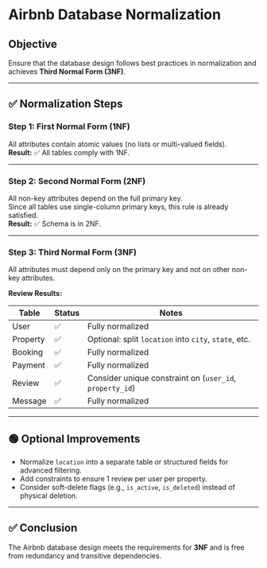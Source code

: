 # Airbnb Database Normalization

## Objective

Ensure that the database design follows best practices in normalization and achieves **Third Normal Form (3NF)**.

---

## ✅ Normalization Steps

### Step 1: First Normal Form (1NF)

All attributes contain atomic values (no lists or multi-valued fields).  
**Result:** ✅ All tables comply with 1NF.

---

### Step 2: Second Normal Form (2NF)

All non-key attributes depend on the full primary key.  
Since all tables use single-column primary keys, this rule is already satisfied.  
**Result:** ✅ Schema is in 2NF.

---

### Step 3: Third Normal Form (3NF)

All attributes must depend only on the primary key and not on other non-key attributes.

**Review Results:**

| Table     | Status | Notes |
|-----------|--------|-------|
| User      | ✅     | Fully normalized |
| Property  | ✅     | Optional: split `location` into `city`, `state`, etc. |
| Booking   | ✅     | Fully normalized |
| Payment   | ✅     | Fully normalized |
| Review    | ✅     | Consider unique constraint on (`user_id`, `property_id`) |
| Message   | ✅     | Fully normalized |

---

## 🟢 Optional Improvements

- Normalize `location` into a separate table or structured fields for advanced filtering.
- Add constraints to ensure 1 review per user per property.
- Consider soft-delete flags (e.g., `is_active`, `is_deleted`) instead of physical deletion.

---

## ✅ Conclusion

The Airbnb database design meets the requirements for **3NF** and is free from redundancy and transitive dependencies.
